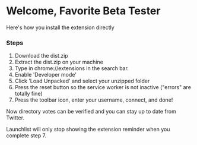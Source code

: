 # Welcome, Favorite Beta Tester
Here's how you install the extension directly

### Steps
1. Download the dist.zip
2. Extract the dist.zip on your machine
3. Type in chrome://extensions in the search bar.
4. Enable 'Developer mode'
5. Click 'Load Unpacked' and select your unzipped folder
6. Press the reset button so the service worker is not inactive ("errors" are totally fine)
7. Press the toolbar icon, enter your username, connect, and done!

Now directory votes can be verified and you can stay up to date from Twitter.

Launchlist will only stop showing the extension reminder when you complete step 7.
